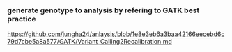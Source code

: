 ### generate genotype to analysis by refering to GATK best practice
https://github.com/jungha24/anlaysis/blob/1e8e3eb6a3baa42166eecebd6c79d7cbe5a8a577/GATK/Variant_Calling2Recalibration.md
